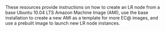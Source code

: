 These resources provide instructions on how to create an LR node from a base Ubuntu 10.04 LTS Amazon Machine Image (AMI), use the base installation to create a new AMI as a template for more EC@ images, and use a prebuilt image to launch new LR node instances.